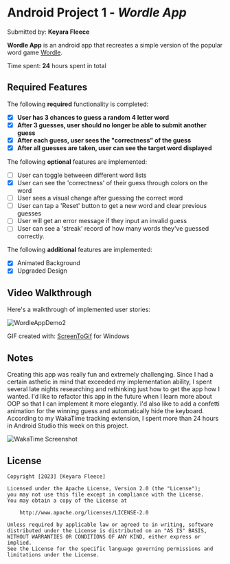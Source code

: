 # Android Project 1 - *Wordle App*

Submitted by: **Keyara Fleece**

**Wordle App** is an android app that recreates a simple version of the popular word game [Wordle](https://www.nytimes.com/games/wordle/index.html). 

Time spent: **24** hours spent in total

## Required Features

The following **required** functionality is completed:

- [X] **User has 3 chances to guess a random 4 letter word**
- [X] **After 3 guesses, user should no longer be able to submit another guess**
- [X] **After each guess, user sees the "correctness" of the guess**
- [X] **After all guesses are taken, user can see the target word displayed**

The following **optional** features are implemented:

- [ ] User can toggle betweeen different word lists
- [X] User can see the 'correctness' of their guess through colors on the word 
- [ ] User sees a visual change after guessing the correct word
- [ ] User can tap a 'Reset' button to get a new word and clear previous guesses
- [ ] User will get an error message if they input an invalid guess
- [ ] User can see a 'streak' record of how many words they've guessed correctly.

The following **additional** features are implemented:

* [X] Animated Background
* [X] Upgraded Design

## Video Walkthrough

Here's a walkthrough of implemented user stories:

![WordleAppDemo2](https://user-images.githubusercontent.com/37948407/221974214-d097f81c-66e4-4327-8f61-ae6136d5080a.gif)



GIF created with:
[ScreenToGif](https://www.screentogif.com/) for Windows

## Notes

Creating this app was really fun and extremely challenging. Since I had a certain asthetic in mind that exceeded my implementation ability, I spent several late nights
researching and rethinking just how to get the app how I wanted. I'd like to refactor this app in the future when I learn more about OOP so that I can implement it 
more elegantly. I'd also like to add a confetti animation for the winning guess and automatically hide the keyboard. According to my WakaTime tracking extension, I 
spent more than 24 hours in Android Studio this week on this project. 

<img src='https://i.imgur.com/Niim5g1.png' title='WakaTime Screenshot' width='' alt='WakaTime Screenshot' />





## License

    Copyright [2023] [Keyara Fleece]

    Licensed under the Apache License, Version 2.0 (the "License");
    you may not use this file except in compliance with the License.
    You may obtain a copy of the License at

        http://www.apache.org/licenses/LICENSE-2.0

    Unless required by applicable law or agreed to in writing, software
    distributed under the License is distributed on an "AS IS" BASIS,
    WITHOUT WARRANTIES OR CONDITIONS OF ANY KIND, either express or implied.
    See the License for the specific language governing permissions and
    limitations under the License.
